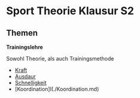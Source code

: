 # Sport Theorie Klausur S2

## Themen

**Trainingslehre**

Sowohl Theorie, als auch Trainingsmethode

- [Kraft](./Kraft.md)
- [Ausdaur](./Ausdauer.md)
- [Schnelligkeit](./Schnelligkeit.md)
- [Koordination]I(./Koordination.md)

